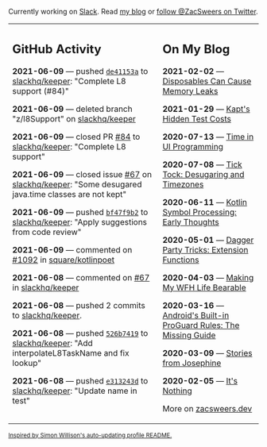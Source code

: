 Currently working on [Slack](https://slack.com/). Read [my blog](https://zacsweers.dev/) or [follow @ZacSweers on Twitter](https://twitter.com/ZacSweers).

<table><tr><td valign="top" width="60%">

## GitHub Activity
<!-- githubActivity starts -->
**2021-06-09** — pushed [`de41153a`](https://github.com/slackhq/keeper/commit/de41153abf14c05b899669f793f2f1f12def26d4) to [slackhq/keeper](https://api.github.com/repos/slackhq/keeper): "Complete L8 support (#84)"

**2021-06-09** — deleted branch "z/l8Support" on [slackhq/keeper](https://api.github.com/repos/slackhq/keeper)

**2021-06-09** — closed PR [#84](https://api.github.com/repos/slackhq/keeper/pulls/84) to [slackhq/keeper](https://api.github.com/repos/slackhq/keeper): "Complete L8 support"

**2021-06-09** — closed issue [#67](https://api.github.com/repos/slackhq/keeper/issues/67) on [slackhq/keeper](https://api.github.com/repos/slackhq/keeper): "Some desugared java.time classes are not kept"

**2021-06-09** — pushed [`bf47f9b2`](https://github.com/slackhq/keeper/commit/bf47f9b2b828bbe2fc914afe83fdae150a56bc41) to [slackhq/keeper](https://api.github.com/repos/slackhq/keeper): "Apply suggestions from code review"

**2021-06-09** — commented on [#1092](https://github.com/square/kotlinpoet/pull/1092#issuecomment-857364669) in [square/kotlinpoet](https://api.github.com/repos/square/kotlinpoet)

**2021-06-08** — commented on [#67](https://github.com/slackhq/keeper/issues/67#issuecomment-856487274) in [slackhq/keeper](https://api.github.com/repos/slackhq/keeper)

**2021-06-08** — pushed 2 commits to [slackhq/keeper](https://api.github.com/repos/slackhq/keeper).

**2021-06-08** — pushed [`526b7419`](https://github.com/slackhq/keeper/commit/526b74194020e9c81421cb8b6b6255267a8860e2) to [slackhq/keeper](https://api.github.com/repos/slackhq/keeper): "Add interpolateL8TaskName and fix lookup"

**2021-06-08** — pushed [`e313243d`](https://github.com/slackhq/keeper/commit/e313243d6487483bc17f52d48bde46abcfa6ea7f) to [slackhq/keeper](https://api.github.com/repos/slackhq/keeper): "Update name in test"
<!-- githubActivity ends -->
</td><td valign="top" width="40%">

## On My Blog
<!-- blog starts -->
**2021-02-02** — [Disposables Can Cause Memory Leaks](https://www.zacsweers.dev/disposables-can-cause-memory-leaks/)

**2021-01-29** — [Kapt's Hidden Test Costs](https://www.zacsweers.dev/kapts-hidden-test-costs/)

**2020-07-13** — [Time in UI Programming](https://www.zacsweers.dev/time-in-ui/)

**2020-07-08** — [Tick Tock: Desugaring and Timezones](https://www.zacsweers.dev/ticktock-desugaring-timezones/)

**2020-06-11** — [Kotlin Symbol Processing: Early Thoughts](https://www.zacsweers.dev/kotlin-symbol-processor-early-thoughts/)

**2020-05-01** — [Dagger Party Tricks: Extension Functions](https://www.zacsweers.dev/dagger-party-tricks-extension-functions/)

**2020-04-03** — [Making My WFH Life Bearable](https://www.zacsweers.dev/making-wfh-life-bearable/)

**2020-03-16** — [Android's Built-in ProGuard Rules: The Missing Guide](https://www.zacsweers.dev/android-proguard-rules/)

**2020-03-09** — [Stories from Josephine](https://www.zacsweers.dev/stories-from-josephine/)

**2020-02-05** — [It's Nothing](https://www.zacsweers.dev/its-nothing/)
<!-- blog ends -->
More on [zacsweers.dev](https://zacsweers.dev/)
</td></tr></table>

<sub><a href="https://simonwillison.net/2020/Jul/10/self-updating-profile-readme/">Inspired by Simon Willison's auto-updating profile README.</a></sub>